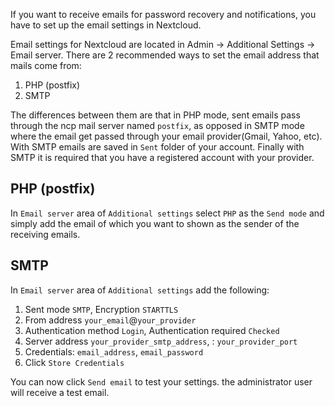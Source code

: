 If you want to receive emails for password recovery and notifications, you have to set up the email settings in Nextcloud.

Email settings for Nextcloud are located in Admin -> Additional Settings -> Email server. There are 2 recommended ways to set the email address that mails come from:

1. PHP (postfix)
2. SMTP

The differences between them are that in PHP mode, sent emails pass through the ncp mail server named `postfix`, as opposed in SMTP mode where the email get passed through your email provider(Gmail, Yahoo, etc). With SMTP emails are saved in `Sent` folder of your account. Finally with SMTP it is required that you have a registered account with your provider.
## PHP (postfix)

In `Email server` area of `Additional settings` select `PHP` as the `Send mode` and simply add the email of which you want to shown as the sender of the receiving emails.

## SMTP

In `Email server` area of `Additional settings` add the following:

1. Sent mode `SMTP`, Encryption `STARTTLS`
2. From address `your_email`@`your_provider`
3. Authentication method `Login`, Authentication required `Checked`
4. Server address `your_provider_smtp_address`, : `your_provider_port`
5. Credentials: `email_address`, `email_password`
6. Click `Store Credentials`

You can now click `Send email` to test your settings. the administrator user will receive a test email.
